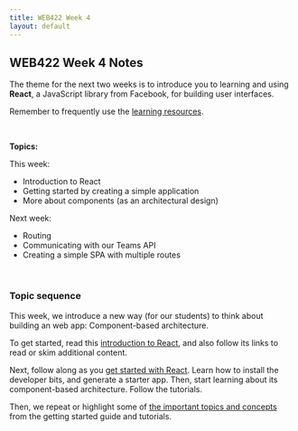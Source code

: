 ```yaml
---
title: WEB422 Week 4
layout: default
---
```


## WEB422 Week 4 Notes

The theme for the next two weeks is to introduce you to learning and using **React**, a JavaScript library from Facebook, for building user interfaces. 

Remember to frequently use the [learning resources](/web422/resources).

<br>

**Topics:**

This week:
* Introduction to React
* Getting started by creating a simple application 
* More about components (as an architectural design)

Next week:
* Routing
* Communicating with our Teams API
* Creating a simple SPA with multiple routes

<br>

### Topic sequence

This week, we introduce a new way (for our students) to think about building an web app: Component-based architecture. 

To get started, read this [introduction to React](react-intro), and also follow its links to read or skim additional content. 

Next, follow along as you [get started with React](react-get-started). Learn how to install the developer bits, and generate a starter app. Then, start learning about its component-based architecture. Follow the tutorials. 

Then, we repeat or highlight some of [the important topics and concepts](react-architecture) from the getting started guide and tutorials. 
